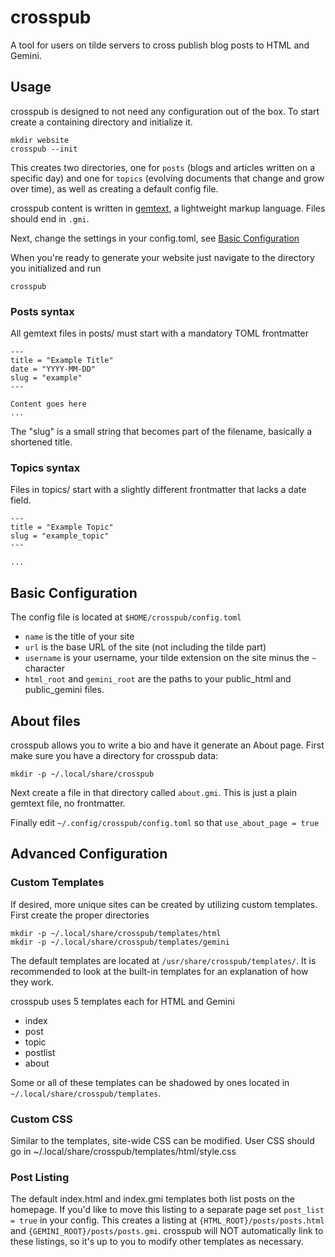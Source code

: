 # crosspub

A tool for users on tilde servers to cross publish blog posts to HTML and
Gemini.

## Usage

crosspub is designed to not need any configuration out of the box. To start
create a containing directory and initialize it.

```
mkdir website
crosspub --init
```

This creates two directories, one for `posts` (blogs and articles written on a
specific day) and one for `topics` (evolving documents that change and grow over
time), as well as creating a default config file.

crosspub content is written in
[gemtext](https://gemini.circumlunar.space/docs/gemtext.gmi), a lightweight
markup language. Files should end in `.gmi`.

Next, change the settings in your config.toml, see [Basic
Configuration](##Basic-Configuration)

When you're ready to generate your website just navigate to the directory you
initialized and run

```
crosspub
```

### Posts syntax

All gemtext files in posts/ must start with a mandatory TOML frontmatter

```
---
title = "Example Title"
date = "YYYY-MM-DD"
slug = "example"
---

Content goes here
...
```

The "slug" is a small string that becomes part of the filename, basically a
shortened title.

### Topics syntax

Files in topics/ start with a slightly different frontmatter that lacks a date
field.

```
---
title = "Example Topic"
slug = "example_topic"
---

...
```

## Basic Configuration

The config file is located at `$HOME/crosspub/config.toml`

- `name` is the title of your site
- `url` is the base URL of the site (not including the tilde part)
- `username` is your username, your tilde extension on the site minus the `~`
character
- `html_root` and `gemini_root` are the paths to your public\_html and
public\_gemini files.

## About files

crosspub allows you to write a bio and have it generate an About page. First
make sure you have a directory for crosspub data:

```
mkdir -p ~/.local/share/crosspub
```

Next create a file in that directory called `about.gmi`. This is just a plain
gemtext file, no frontmatter.

Finally edit `~/.config/crosspub/config.toml` so that `use_about_page = true`

## Advanced Configuration

### Custom Templates

If desired, more unique sites can be created by utilizing custom templates.
First create the proper directories

```
mkdir -p ~/.local/share/crosspub/templates/html
mkdir -p ~/.local/share/crosspub/templates/gemini
```

The default templates are located at `/usr/share/crosspub/templates/`. It is
recommended to look at the built-in templates for an explanation of how they
work.

crosspub uses 5 templates each for HTML and Gemini
- index
- post
- topic
- postlist
- about

Some or all of these templates can be shadowed by ones located in
`~/.local/share/crosspub/templates`.

### Custom CSS

Similar to the templates, site-wide CSS can be modified. User CSS should go in
~/.local/share/crosspub/templates/html/style.css

### Post Listing

The default index.html and index.gmi templates both list posts on the homepage.
If you'd like to move this listing to a separate page set `post_list = true` in
your config. This creates a listing at `{HTML_ROOT}/posts/posts.html` and
`{GEMINI_ROOT}/posts/posts.gmi`. crosspub will NOT automatically link to these
listings, so it's up to you to modify other templates as necessary.
